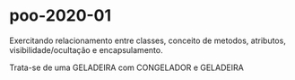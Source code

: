 # poo-2020-01
Exercitando relacionamento entre classes, conceito de metodos, atributos, visibilidade/ocultação e encapsulamento.

Trata-se de uma GELADEIRA
com CONGELADOR e GELADEIRA
